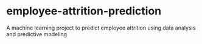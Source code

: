 # employee-attrition-prediction
A machine learning project to predict employee attrition using data analysis and predictive modeling
